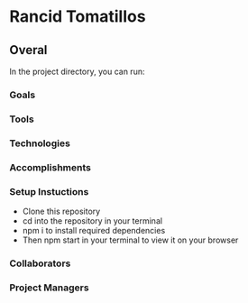 # Rancid Tomatillos

## Overal

In the project directory, you can run:

### Goals 

### Tools

### Technologies 

### Accomplishments 


### Setup Instuctions
* Clone this repository
* cd into the repository in your terminal
* npm i to install required dependencies
* Then npm start in your terminal to view it on your browser

### Collaborators 


### Project Managers 

